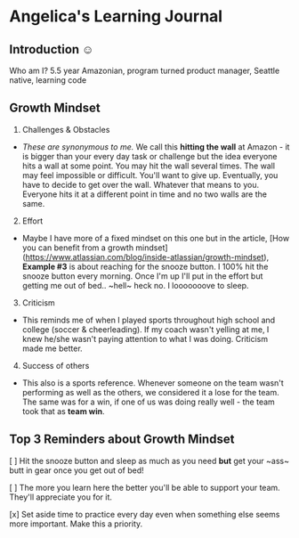# Angelica's Learning Journal

## Introduction :relaxed:
Who am I? 5.5 year Amazonian, program turned product manager, Seattle native, learning code

## Growth Mindset

1. Challenges & Obstacles
  - *These are synonymous to me.* We call this **hitting the wall** at Amazon - it is bigger than your every day task or challenge but the idea everyone hits a wall at some point. You may hit the wall several times. The wall may feel impossible or difficult. You'll want to give up. Eventually, you have to decide to get over the wall. Whatever that means to you. Everyone hits it at a different point in time and no two walls are the same.
2. Effort
  - Maybe I have more of a fixed mindset on this one but in the article, [How you can benefit from a growth mindset] (https://www.atlassian.com/blog/inside-atlassian/growth-mindset), **Example #3** is about reaching for the snooze button. I 100% hit the snooze button every morning. Once I'm up I'll put in the effort but getting me out of bed.. ~hell~ heck no. I looooooove to sleep.
3. Criticism
  - This reminds me of when I played sports throughout high school and college (soccer & cheerleading). If my coach wasn't yelling at me, I knew he/she wasn't paying attention to what I was doing. Criticism made me better. 
4. Success of others
  - This also is a sports reference. Whenever someone on the team wasn't performing as well as the others, we considered it a lose for the team. The same was for a win, if one of us was doing really well - the team took that as **team win**.

## Top 3 Reminders about Growth Mindset

[ ] Hit the snooze button and sleep as much as you need **but** get your ~ass~ butt in gear once you get out of bed!

[ ] The more you learn here the better you'll be able to support your team. They'll appreciate you for it.

[x] Set aside time to practice every day even when something else seems more important. Make this a priority.
